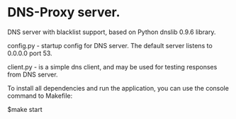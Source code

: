 # DNS-Proxy server.

DNS server with blacklist support, based on Python dnslib 0.9.6 library.

config.py - startup config for DNS server. The default server listens to 0.0.0.0 port 53.

client.py - is a simple dns client, and may be used for testing responses from DNS server.

To install all dependencies and run the application, you can use the console command to Makefile:

$make start
